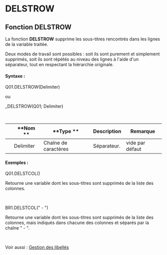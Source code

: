 # DELSTROW

## Fonction DELSTROW

La fonction **DELSTROW** supprime les sous-titres rencontrés dans les lignes de la variable traitée.

Deux modes de travail sont possibles : soit ils sont purement et simplement supprimés, soit ils sont répétés au niveau des lignes à l'aide d'un séparateur, tout en respectant la hiérarchie originale.

#### Syntaxe :&nbsp;

Q01.DELSTROW(Delimiter)

ou

\_DELSTROW(Q01; Delimiter)

&nbsp;

| &nbsp; | **Nom ** | **Type ** | **Description** | **Remarque** |
| --- | --- | --- | --- | --- |
| &nbsp; | Delimiter | Chaîne de caractères | Séparateur. | vide par défaut |


#### Exemples :

Q01.DELSTCOL()

Retourne une variable dont les sous-titres sont supprimés de la liste des colonnes.

&nbsp;

BR1.DELSTCOL(" - ")

Retourne une variable dont les sous-titres sont supprimés de la liste des colonnes, mais indiqués dans chacune des colonnes et séparés par la chaîne " - ".

&nbsp;

Voir aussi : [Gestion des libellés](<Gererleslibelleslestextes1.md>)
